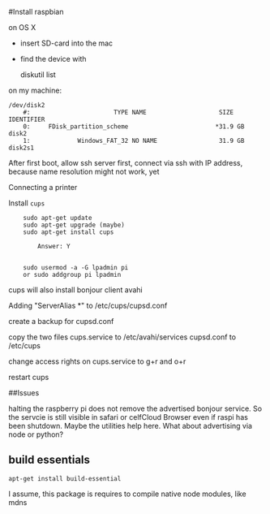 #Install raspbian

on OS X 

* insert SD-card into the mac
* find the device with 

	diskutil list

on my machine: 

	/dev/disk2
   		#:                       TYPE NAME                    SIZE       IDENTIFIER
   		0:     FDisk_partition_scheme                        *31.9 GB    disk2
   		1:             Windows_FAT_32 NO NAME                 31.9 GB    disk2s1




After first boot, allow ssh server
first, connect via ssh with IP address, because name resolution might not work, yet

Connecting a printer

Install `cups` 

		sudo apt-get update
		sudo apt-get upgrade (maybe)
		sudo apt-get install cups

			Answer: Y 


		sudo usermod -a -G lpadmin pi
		or sudo addgroup pi lpadmin 


cups will also install bonjour client avahi

Adding "ServerAlias *" to /etc/cups/cupsd.conf

create a backup for cupsd.conf

copy the two files
	cups.service to /etc/avahi/services
	cupsd.conf to /etc/cups

change access rights on cups.service to g+r and o+r

restart cups


##Issues

halting the raspberry pi does not remove the advertised bonjour service. 
So the servcie is still visible in safari or celfCloud Browser even if raspi has been shutdown. 
Maybe the utilities help here. What about advertising via node or python? 





## build essentials

	apt-get install build-essential
	
I assume, this package is requires to compile native node modules, like mdns
	